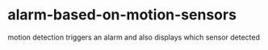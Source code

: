 # alarm-based-on-motion-sensors
motion detection triggers an alarm and also displays which sensor detected 
